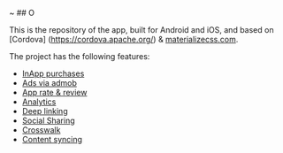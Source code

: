 ~ ## O

This is the repository of the app, built for Android and iOS, and based on [Cordova] (https://cordova.apache.org/) & [materializecss.com](http://materializecss.com/).

The project has the following features:

* [InApp purchases](https://github.com/j3k0/cordova-plugin-purchase)
* [Ads via admob](https://github.com/floatinghotpot/cordova-admob-pro)
* [App rate & review](https://github.com/pushandplay/cordova-plugin-apprate)
* [Analytics](https://github.com/danwilson/google-analytics-plugin)
* [Deep linking](https://github.com/EddyVerbruggen/Custom-URL-scheme)
* [Social Sharing](https://github.com/EddyVerbruggen/SocialSharing-PhoneGap-Plugin)
* [Crosswalk](https://github.com/crosswalk-project/cordova-plugin-crosswalk-webview)
* [Content syncing](https://github.com/phonegap/phonegap-plugin-contentsync)
